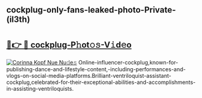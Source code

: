 ## cockplug-only-fans​-leaked-photo​-Private-(il3th)


# <h2><a href="https://mediaupload.pro?title=cockplug&ref=git">🔗👉 🔴 cockplug-P𝚑ot𝚘𝚜-V𝚒d𝚎o</a></h2>

[![Corinna Kopf Nue Nu𝚍e𝚜](https://i.imgur.com/0qMVB7G.gif)](https://mediaupload.pro?title=cockplug&ref=git)
Online-influencer-cockplug,known-for-publishing-dance-and-lifestyle-content,-including-performances-and-vlogs-on-social-media-platforms.Brilliant-ventriloquist-assistant-cockplug,celebrated-for-their-exceptional-abilities-and-accomplishments-in-assisting-ventriloquists.  